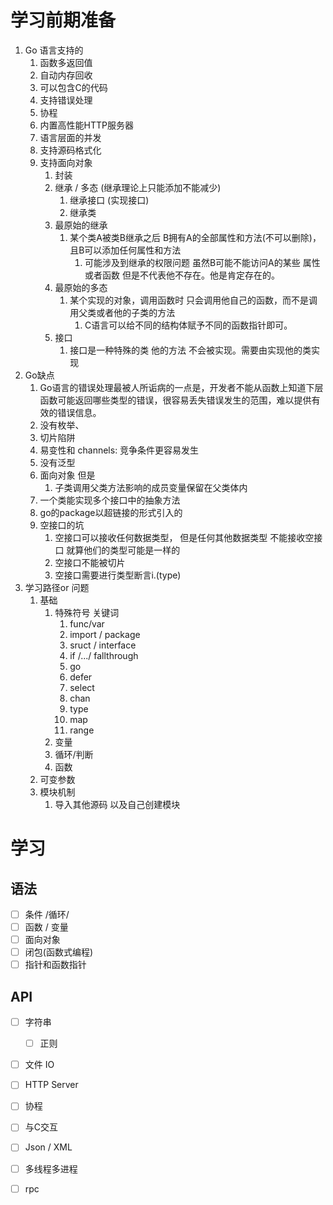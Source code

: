 # 学习前期准备

1. Go 语言支持的
   1. 函数多返回值
   2. 自动内存回收
   3. 可以包含C的代码
   4. 支持错误处理
   5. 协程
   6. 内置高性能HTTP服务器
   7. 语言层面的并发
   8. 支持源码格式化
   9. 支持面向对象
      1. 封装
      2. 继承 / 多态  (继承理论上只能添加不能减少)
         1. 继承接口 (实现接口)
         2. 继承类
      3. 最原始的继承
         1. 某个类A被类B继承之后 B拥有A的全部属性和方法(不可以删除)，且B可以添加任何属性和方法
            1. 可能涉及到继承的权限问题 虽然B可能不能访问A的某些 属性或者函数 但是不代表他不存在。他是肯定存在的。
      4. 最原始的多态
         1. 某个实现的对象，调用函数时 只会调用他自己的函数，而不是调用父类或者他的子类的方法
            1. C语言可以给不同的结构体赋予不同的函数指针即可。
      5. 接口
         1. 接口是一种特殊的类 他的方法 不会被实现。需要由实现他的类实现
2. Go缺点
   1. Go语言的错误处理最被人所诟病的一点是，开发者不能从函数上知道下层函数可能返回哪些类型的错误，很容易丢失错误发生的范围，难以提供有效的错误信息。
   2. 没有枚举、
   3. 切片陷阱
   4. 易变性和 channels: 竞争条件更容易发生
   5. 没有泛型
   6. 面向对象 但是
      1. 子类调用父类方法影响的成员变量保留在父类体内
   7. 一个类能实现多个接口中的抽象方法
   8. go的package以超链接的形式引入的
   9. 空接口的坑
      1. 空接口可以接收任何数据类型， 但是任何其他数据类型 不能接收空接口 就算他们的类型可能是一样的
      2. 空接口不能被切片
      3. 空接口需要进行类型断言i.(type)
3. 学习路径or 问题
   1. 基础
      1. 特殊符号 关键词
         1. func/var
         2. import / package
         3. sruct / interface
         4. if /.../ fallthrough
         5. go
         6. defer 
         7. select 
         8. chan
         9. type
         10. map 
         11. range
      2. 变量
      3. 循环/判断
      4. 函数
   2. 可变参数
   3. 模块机制
      1. 导入其他源码 以及自己创建模块



# 学习

## 语法

- [ ] 条件 /循环/
- [ ] 函数 / 变量 
- [ ] 面向对象
- [ ] 闭包(函数式编程)
- [ ] 指针和函数指针

## API

- [ ] 字符串
  - [ ] 正则
- [ ] 文件 IO
- [ ] HTTP Server
- [ ] 协程
- [ ] 与C交互
- [ ] Json / XML
- [ ] 多线程多进程
- [ ] rpc



